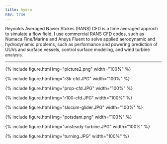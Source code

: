 ```yaml
---
title: hydro
nav: true
---
```


Reynolds Averaged Navier Stokes (RANS) CFD is a time averaged approch to simulate a flow field. I use commercial RANS CFD codes, such as Numeca Fine/Marine and Ansys Fluent to solve applied aerodynamic and hydrodynamic problems, such as performance and powering prediction of UUVs and surface vessels, control surface modeling, and wind turbine analysis.

------

{% include figure.html img="picture2.png" width="100%" %}

{% include figure.html img="r3k-cfd.JPG" width="100%" %}

{% include figure.html img="prop-cfd.JPG" width="100%" %}

{% include figure.html img="r100-cfd.JPG" width="100%" %}

{% include figure.html img="slocum-glider.JPG" width="100%" %}

{% include figure.html img="potsdam.png" width="100%" %}

{% include figure.html img="unsteady-turbine.JPG" width="100%" %}

{% include figure.html img="turning.JPG" width="100%" %}
